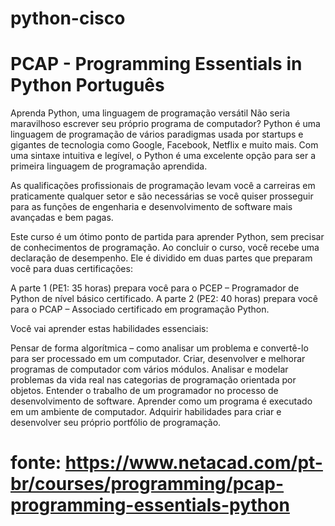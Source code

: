 # python-cisco

 # PCAP - Programming Essentials in Python Português

Aprenda Python, uma linguagem de programação versátil
Não seria maravilhoso escrever seu próprio programa de computador? Python é uma linguagem de programação de vários paradigmas usada por startups e gigantes de tecnologia como Google, Facebook, Netflix e muito mais. Com uma sintaxe intuitiva e legível, o Python é uma excelente opção para ser a primeira linguagem de programação aprendida.

As qualificações profissionais de programação levam você a carreiras em praticamente qualquer setor e são necessárias se você quiser prosseguir para as funções de engenharia e desenvolvimento de software mais avançadas e bem pagas.

Este curso é um ótimo ponto de partida para aprender Python, sem precisar de conhecimentos de programação. Ao concluir o curso, você recebe uma declaração de desempenho. Ele é dividido em duas partes que preparam você para duas certificações:

A parte 1 (PE1: 35 horas) prepara você para o PCEP – Programador de Python de nível básico certificado.
A parte 2 (PE2: 40 horas) prepara você para o PCAP – Associado certificado em programação Python.
 

Você vai aprender estas habilidades essenciais:

 

Pensar de forma algorítmica – como analisar um problema e convertê-lo para ser processado em um computador.
Criar, desenvolver e melhorar programas de computador com vários módulos.
Analisar e modelar problemas da vida real nas categorias de programação orientada por objetos.
Entender o trabalho de um programador no processo de desenvolvimento de software.
Aprender como um programa é executado em um ambiente de computador.
Adquirir habilidades para criar e desenvolver seu próprio portfólio de programação.

# fonte: https://www.netacad.com/pt-br/courses/programming/pcap-programming-essentials-python
